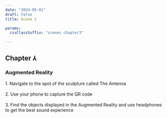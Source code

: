 ```yaml
---
date: "2024-05-01"
draft: false
title: Scene 1

params:
  cssClassSuffix: "scenes chapter3"

---
```


## Chapter &#8516;

### Augmented Reality

<p>1. Navigate to the spot of the sculpture called The Antenna<br><br>
2. Use your phone to capture the QR code<br><br>
3. Find the objects displayed in the Augmented Reality and use headphones to get the best sound experience</p>


